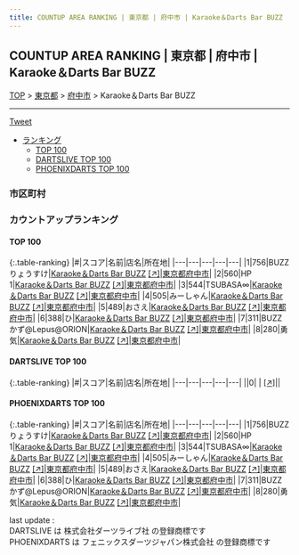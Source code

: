 ```yaml
---
title: COUNTUP AREA RANKING | 東京都 | 府中市 | Karaoke＆Darts Bar BUZZ
---
```

## COUNTUP AREA RANKING | 東京都 | 府中市 | Karaoke＆Darts Bar BUZZ

[TOP](/darts/rank/) > [東京都](/darts/rank/東京都/) > [府中市](/darts/rank/東京都/府中市/) > Karaoke＆Darts Bar BUZZ

___

<a href="https://twitter.com/share?ref_src=twsrc%5Etfw" data-text="COUNTUP AREA RANKING | 東京都府中市Karaoke＆Darts Bar BUZZ" class="twitter-share-button" data-hashtags="DARTSLIVE,PHOENIXDARTS,darts,ダーツ" data-show-count="false">Tweet</a>

* [ランキング](#カウントアップランキング)
    * [TOP 100](#top-100)
    * [DARTSLIVE TOP 100](#dartslive-top-100)
    * [PHOENIXDARTS TOP 100](#phoenixdarts-top-100)

### 市区町村

<ul>

</ul>

### カウントアップランキング

#### TOP 100



{:.table-ranking}
|#|スコア|名前|店名|所在地|
|---|---|---|---|---|
|1|756|<span class="rank-name-pd">BUZZりょうすけ</span>|<a href="/darts/rank/shops/85308.html">Karaoke＆Darts Bar BUZZ</a> <a href="https://vs.phoenixdarts.com/jp/shop/shopDetailInfo/s_85308?s_seq=85308">[↗]</a>|<a href="/darts/rank/東京都/府中市">東京都府中市</a>|
|2|560|<span class="rank-name-pd">HP 1</span>|<a href="/darts/rank/shops/85308.html">Karaoke＆Darts Bar BUZZ</a> <a href="https://vs.phoenixdarts.com/jp/shop/shopDetailInfo/s_85308?s_seq=85308">[↗]</a>|<a href="/darts/rank/東京都/府中市">東京都府中市</a>|
|3|544|<span class="rank-name-pd">TSUBASA∞</span>|<a href="/darts/rank/shops/85308.html">Karaoke＆Darts Bar BUZZ</a> <a href="https://vs.phoenixdarts.com/jp/shop/shopDetailInfo/s_85308?s_seq=85308">[↗]</a>|<a href="/darts/rank/東京都/府中市">東京都府中市</a>|
|4|505|<span class="rank-name-pd">みーしゃん</span>|<a href="/darts/rank/shops/85308.html">Karaoke＆Darts Bar BUZZ</a> <a href="https://vs.phoenixdarts.com/jp/shop/shopDetailInfo/s_85308?s_seq=85308">[↗]</a>|<a href="/darts/rank/東京都/府中市">東京都府中市</a>|
|5|489|<span class="rank-name-pd">おさえ</span>|<a href="/darts/rank/shops/85308.html">Karaoke＆Darts Bar BUZZ</a> <a href="https://vs.phoenixdarts.com/jp/shop/shopDetailInfo/s_85308?s_seq=85308">[↗]</a>|<a href="/darts/rank/東京都/府中市">東京都府中市</a>|
|6|388|<span class="rank-name-pd">ひ</span>|<a href="/darts/rank/shops/85308.html">Karaoke＆Darts Bar BUZZ</a> <a href="https://vs.phoenixdarts.com/jp/shop/shopDetailInfo/s_85308?s_seq=85308">[↗]</a>|<a href="/darts/rank/東京都/府中市">東京都府中市</a>|
|7|311|<span class="rank-name-pd">BUZZかず@Lepus@ORION</span>|<a href="/darts/rank/shops/85308.html">Karaoke＆Darts Bar BUZZ</a> <a href="https://vs.phoenixdarts.com/jp/shop/shopDetailInfo/s_85308?s_seq=85308">[↗]</a>|<a href="/darts/rank/東京都/府中市">東京都府中市</a>|
|8|280|<span class="rank-name-pd">勇気</span>|<a href="/darts/rank/shops/85308.html">Karaoke＆Darts Bar BUZZ</a> <a href="https://vs.phoenixdarts.com/jp/shop/shopDetailInfo/s_85308?s_seq=85308">[↗]</a>|<a href="/darts/rank/東京都/府中市">東京都府中市</a>|


#### DARTSLIVE TOP 100



{:.table-ranking}
|#|スコア|名前|店名|所在地|
|---|---|---|---|---|
||0|<span class="rank-name-dl"> </span>|<a href="/darts/rank/shops/.html"></a> <a href="">[↗]</a>|<a href="/darts/rank//"></a>|


#### PHOENIXDARTS TOP 100



{:.table-ranking}
|#|スコア|名前|店名|所在地|
|---|---|---|---|---|
|1|756|<span class="rank-name-pd">BUZZりょうすけ</span>|<a href="/darts/rank/shops/85308.html">Karaoke＆Darts Bar BUZZ</a> <a href="https://vs.phoenixdarts.com/jp/shop/shopDetailInfo/s_85308?s_seq=85308">[↗]</a>|<a href="/darts/rank/東京都/府中市">東京都府中市</a>|
|2|560|<span class="rank-name-pd">HP 1</span>|<a href="/darts/rank/shops/85308.html">Karaoke＆Darts Bar BUZZ</a> <a href="https://vs.phoenixdarts.com/jp/shop/shopDetailInfo/s_85308?s_seq=85308">[↗]</a>|<a href="/darts/rank/東京都/府中市">東京都府中市</a>|
|3|544|<span class="rank-name-pd">TSUBASA∞</span>|<a href="/darts/rank/shops/85308.html">Karaoke＆Darts Bar BUZZ</a> <a href="https://vs.phoenixdarts.com/jp/shop/shopDetailInfo/s_85308?s_seq=85308">[↗]</a>|<a href="/darts/rank/東京都/府中市">東京都府中市</a>|
|4|505|<span class="rank-name-pd">みーしゃん</span>|<a href="/darts/rank/shops/85308.html">Karaoke＆Darts Bar BUZZ</a> <a href="https://vs.phoenixdarts.com/jp/shop/shopDetailInfo/s_85308?s_seq=85308">[↗]</a>|<a href="/darts/rank/東京都/府中市">東京都府中市</a>|
|5|489|<span class="rank-name-pd">おさえ</span>|<a href="/darts/rank/shops/85308.html">Karaoke＆Darts Bar BUZZ</a> <a href="https://vs.phoenixdarts.com/jp/shop/shopDetailInfo/s_85308?s_seq=85308">[↗]</a>|<a href="/darts/rank/東京都/府中市">東京都府中市</a>|
|6|388|<span class="rank-name-pd">ひ</span>|<a href="/darts/rank/shops/85308.html">Karaoke＆Darts Bar BUZZ</a> <a href="https://vs.phoenixdarts.com/jp/shop/shopDetailInfo/s_85308?s_seq=85308">[↗]</a>|<a href="/darts/rank/東京都/府中市">東京都府中市</a>|
|7|311|<span class="rank-name-pd">BUZZかず@Lepus@ORION</span>|<a href="/darts/rank/shops/85308.html">Karaoke＆Darts Bar BUZZ</a> <a href="https://vs.phoenixdarts.com/jp/shop/shopDetailInfo/s_85308?s_seq=85308">[↗]</a>|<a href="/darts/rank/東京都/府中市">東京都府中市</a>|
|8|280|<span class="rank-name-pd">勇気</span>|<a href="/darts/rank/shops/85308.html">Karaoke＆Darts Bar BUZZ</a> <a href="https://vs.phoenixdarts.com/jp/shop/shopDetailInfo/s_85308?s_seq=85308">[↗]</a>|<a href="/darts/rank/東京都/府中市">東京都府中市</a>|


<div class="footer border-top border-gray-light mt-5 pt-3 text-right text-gray">
    last update : <span style="font-weight: italic" id="foot_last_modified"></span><br />
    DARTSLIVE は 株式会社ダーツライブ社 の登録商標です<br />
    PHOENIXDARTS は フェニックスダーツジャパン株式会社 の登録商標です<br />
</div>

<script src="https://cdnjs.cloudflare.com/ajax/libs/jquery.tablesorter/2.31.3/js/jquery.tablesorter.min.js" integrity="sha512-qzgd5cYSZcosqpzpn7zF2ZId8f/8CHmFKZ8j7mU4OUXTNRd5g+ZHBPsgKEwoqxCtdQvExE5LprwwPAgoicguNg==" crossorigin="anonymous" referrerpolicy="no-referrer"></script>
<link rel="stylesheet" href="https://cdnjs.cloudflare.com/ajax/libs/jquery.tablesorter/2.31.3/css/theme.default.min.css" integrity="sha512-wghhOJkjQX0Lh3NSWvNKeZ0ZpNn+SPVXX1Qyc9OCaogADktxrBiBdKGDoqVUOyhStvMBmJQ8ZdMHiR3wuEq8+w==" crossorigin="anonymous" referrerpolicy="no-referrer" />
<script>
$(function() {
    $(".table-ranking").tablesorter({sortList:[[0, 0]]});
    $("#foot_last_modified").text(formatDate(new Date(document.lastModified), 'yyyy-MM-dd HH:mm:ss'));
});
</script>

<script async src="https://platform.twitter.com/widgets.js" charset="utf-8"></script>